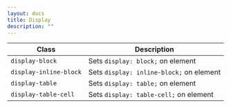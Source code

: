 ```yaml
---
layout: docs
title: Display
description: ""
---
```


| Class                  | Description                              |
| ---------------------- | ---------------------------------------- |
| `display-block`        | Sets `display: block;` on element        |
| `display-inline-block` | Sets `display: inline-block;` on element |
| `display-table`        | Sets `display: table;` on element        |
| `display-table-cell`   | Sets `display: table-cell;` on element   |
